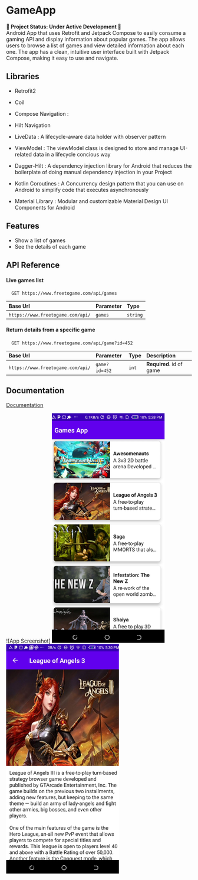 # GameApp
 **🚧 Project Status: Under Active Development 🚧** 
 <br> Android App that uses Retrofit and Jetpack Compose to easily consume a gaming API and display information about popular games. 
The app allows users to browse a list of games and view detailed information about each one. 
The app has a clean, intuitive user interface built with Jetpack Compose, making it easy to use and navigate. </br>

## Libraries

- Retrofit2
- Coil
- Compose Navigation : 
- Hilt Navigation
- LiveData : A lifecycle-aware data holder with observer pattern 
- ViewModel : The viewModel class is designed to store and manage UI-related data in a lifecycle  concious way 
- Dagger-Hilt : A dependency injection library for Android that reduces the boilerplate of doing manual dependency injection in your Project
- Kotlin Coroutines : A Concurrency design pattern that you can use on Android to simplify code that executes asynchronously
 
- Material Library : Modular and customizable Material Design UI Components for Android


## Features

- Show a list of games
- See the details of each game


## API Reference

#### Live games list

```http
  GET https://www.freetogame.com/api/games
```

| Base Url                          | Parameter | Type     |
|:----------------------------------|:----------|:---------|
| `https://www.freetogame.com/api/` | `games`   | `string` |

#### Return details from a specific game

```http
  GET https://www.freetogame.com/api/game?id=452
```

| Base Url                          | Parameter     | Type  | Description              |
|:----------------------------------|:--------------|:------|:-------------------------|
| `https://www.freetogame.com/api/` | `game?id=452` | `int` | **Required**. id of game |

## Documentation
[Documentation](https://www.freetogame.com/api-doc)

![App Screenshot]
![img.png](img.png)
![img_1.png](img_1.png)

